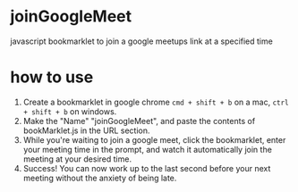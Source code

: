 # joinGoogleMeet
javascript bookmarklet to join a google meetups link at a specified time

# how to use
1. Create a bookmarklet in google chrome `cmd + shift + b` on a mac, `ctrl + shift + b` on windows.
2. Make the "Name" "joinGoogleMeet", and paste the contents of bookMarklet.js in the URL section.
3. While you're waiting to join a google meet, click the bookmarklet, enter your meeting time in the prompt, and watch it automatically join the meeting at your desired time.
4. Success! You can now work up to the last second before your next meeting without the anxiety of being late.
